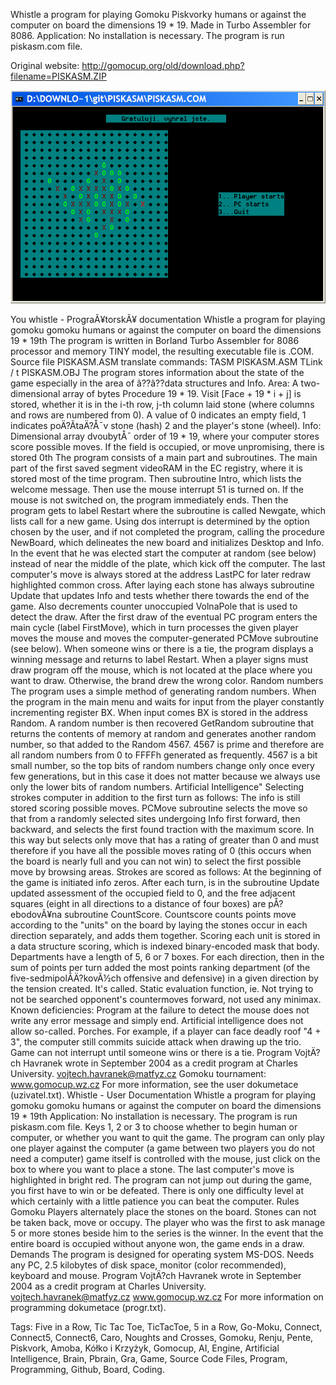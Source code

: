 Whistle a program for playing Gomoku Piskvorky humans or against the computer on board the dimensions 19 * 19. Made in Turbo Assembler for 8086.  Application: No installation is necessary. The program is run piskasm.com file. 

Original website: http://gomocup.org/old/download.php?filename=PISKASM.ZIP

![Tags: Five in a Row, Tic Tac Toe, TicTacToe, 5 in a Row, Go-Moku, Connect, Connect5, Connect6, Caro, Noughts and Crosses, Gomoku, Renju, Pente, Piskvork, Amoba, Kółko i Krzyżyk, Gomocup, AI, Engine, Artificial Intelligence, Brain, Pbrain, Gra, Game, Source Code Files, Program, Programming, Github, Board, Coding.](Piskasm.png "Tags: Five in a Row, Tic Tac Toe, TicTacToe, 5 in a Row, Go-Moku, Connect, Connect5, Connect6, Caro, Noughts and Crosses, Gomoku, Renju, Pente, Piskvork, Amoba, Kółko i Krzyżyk, Gomocup, AI, Engine, Artificial Intelligence, Brain, Pbrain, Gra, Game, Source Code Files, Program, Programming, Github, Board, Coding.")

You whistle - PrograÃ¥torskÃ¥ documentation Whistle a program for playing gomoku gomoku humans or against the computer on board the dimensions 19 * 19th The program is written in Borland Turbo Assembler for 8086 processor and memory TINY model, the resulting executable file is .COM. Source file PISKASM.ASM translate commands: TASM PISKASM.ASM TLink / t PISKASM.OBJ The program stores information about the state of the game especially in the area of â??â??data structures and Info. Area: A two-dimensional array of bytes Procedure 19 * 19. Visit [Face + 19 * i + j] is stored, whether it is in the i-th row, j-th column laid stone (where columns and rows are numbered from 0). A value of 0 indicates an empty field, 1 indicates poÄ?Ã­taÄ?Å¯v stone (hash) 2 and the player's stone (wheel). Info: Dimensional array dvoubytÅ¯ order of 19 * 19, where your computer stores score possible moves. If the field is occupied, or move unpromising, there is stored 0th The program consists of a main part and subroutines. The main part of the first saved segment videoRAM in the EC registry, where it is stored most of the time program. Then subroutine Intro, which lists the welcome message. Then use the mouse interrupt 51 is turned on. If the mouse is not switched on, the program immediately ends. Then the program gets to label Restart where the subroutine is called Newgate, which lists call for a new game. Using dos interrupt is determined by the option chosen by the user, and if not completed the program, calling the procedure NewBoard, which delineates the new board and initializes Desktop and Info. In the event that he was elected start the computer at random (see below) instead of near the middle of the plate, which kick off the computer. The last computer's move is always stored at the address LastPC for later redraw highlighted common cross. After laying each stone has always subroutine Update that updates Info and tests whether there towards the end of the game. Also decrements counter unoccupied VolnaPole that is used to detect the draw. After the first draw of the eventual PC program enters the main cycle (label FirstMove), which in turn processes the given player moves the mouse and moves the computer-generated PCMove subroutine (see below). When someone wins or there is a tie, the program displays a winning message and returns to label Restart. When a player signs must draw program off the mouse, which is not located at the place where you want to draw. Otherwise, the brand drew the wrong color. Random numbers The program uses a simple method of generating random numbers. When the program in the main menu and waits for input from the player constantly incrementing register BX. When input comes BX is stored in the address Random. A random number is then recovered GetRandom subroutine that returns the contents of memory at random and generates another random number, so that added to the Random 4567. 4567 is prime and therefore are all random numbers from 0 to FFFFh generated as frequently. 4567 is a bit small number, so the top bits of random numbers change only once every few generations, but in this case it does not matter because we always use only the lower bits of random numbers. Artificial Intelligence" Selecting strokes computer in addition to the first turn as follows: The info is still stored scoring possible moves. PCMove subroutine selects the move so that from a randomly selected sites undergoing Info first forward, then backward, and selects the first found traction with the maximum score. In this way but selects only move that has a rating of greater than 0 and must therefore if you have all the possible moves rating of 0 (this occurs when the board is nearly full and you can not win) to select the first possible move by browsing areas. Strokes are scored as follows: At the beginning of the game is initiated info zeros. After each turn, is in the subroutine Update updated assessment of the occupied field to 0, and the free adjacent squares (eight in all directions to a distance of four boxes) are pÅ?ebodovÃ¥na subroutine CountScore. Countscore counts points move according to the "units" on the board by laying the stones occur in each direction separately, and adds them together. Scoring each unit is stored in a data structure scoring, which is indexed binary-encoded mask that body. Departments have a length of 5, 6 or 7 boxes. For each direction, then in the sum of points per turn added the most points ranking department (of the five-sedmipolÃ­Ä?kovÃ½ch offensive and defensive) in a given direction by the tension created. It's called. Static evaluation function, ie. Not trying to not be searched opponent's countermoves forward, not used any minimax. Known deficiencies: Program at the failure to detect the mouse does not write any error message and simply end. Artificial intelligence does not allow so-called. Porches. For example, if a player can face deadly roof "4 + 3", the computer still commits suicide attack when drawing up the trio. Game can not interrupt until someone wins or there is a tie. Program VojtÄ?ch Havranek wrote in September 2004 as a credit program at Charles University. vojtech.havranek@matfyz.cz Gomoku tournament: www.gomocup.wz.cz For more information, see the user dokumetace (uzivatel.txt). Whistle - User Documentation Whistle a program for playing gomoku gomoku humans or against the computer on board the dimensions 19 * 19th Application: No installation is necessary. The program is run piskasm.com file. Keys 1, 2 or 3 to choose whether to begin human or computer, or whether you want to quit the game. The program can only play one player against the computer (a game between two players you do not need a computer) game itself is controlled with the mouse, just click on the box to where you want to place a stone. The last computer's move is highlighted in bright red. The program can not jump out during the game, you first have to win or be defeated. There is only one difficulty level at which certainly with a little patience you can beat the computer. Rules Gomoku Players alternately place the stones on the board. Stones can not be taken back, move or occupy. The player who was the first to ask manage 5 or more stones beside him to the series is the winner. In the event that the entire board is occupied without anyone won, the game ends in a draw. Demands The program is designed for operating system MS-DOS. Needs any PC, 2.5 kilobytes of disk space, monitor (color recommended), keyboard and mouse. Program VojtÄ?ch Havranek wrote in September 2004 as a credit program at Charles University. vojtech.havranek@matfyz.cz www.gomocup.wz.cz For more information on programming dokumetace (progr.txt).

Tags: Five in a Row, Tic Tac Toe, TicTacToe, 5 in a Row, Go-Moku, Connect, Connect5, Connect6, Caro, Noughts and Crosses, Gomoku, Renju, Pente, Piskvork, Amoba, Kółko i Krzyżyk, Gomocup, AI, Engine, Artificial Intelligence, Brain, Pbrain, Gra, Game, Source Code Files, Program, Programming, Github, Board, Coding.
